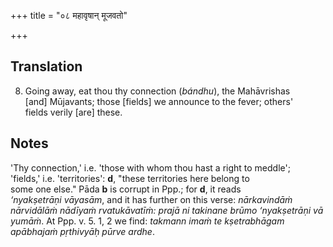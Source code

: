 +++
title = "०८ महावृषान् मूजवतो"

+++
## Translation
8. Going away, eat thou thy connection (*bándhu*), the Mahāvrishas  
\[and\] Mūjavants; those \[fields\] we announce to the fever; others'  
fields verily \[are\] these.

## Notes
'Thy connection,' i.e. 'those with whom thou hast a right to meddle';  
'fields,' i.e. 'territories': **d**, "these territories here belong to  
some one else." Pāda **b** is corrupt in Ppp.; for **d**, it reads  
*‘nyakṣetrāṇi vāyasām*, and it has further on this verse: *nārkavindāṁ  
nārvidālāṁ nādīyaṁ rvatukāvatīṁ: prajā ni takinane brūmo ‘nyakṣetrāṇi vā  
yumāṁ*. At Ppp. v. 5. 1, 2 we find: *takmann imaṁ te kṣetrabhāgam  
apābhajaṁ pṛthivyāḥ pūrve ardhe*.
